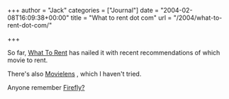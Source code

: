 +++
author = "Jack"
categories = ["Journal"]
date = "2004-02-08T16:09:38+00:00"
title = "What to rent dot com"
url = "/2004/what-to-rent-dot-com/"

+++

So far, [What To Rent][1] has nailed it with recent recommendations of which movie to rent.

There's also [Movielens][2] , which I haven't tried.

Anyone remember [Firefly?][3]

 [1]: http://www.whattorent.com/index.php "What To Rent"
 [2]: http://movielens.umn.edu/
 [3]: http://www.nytimes.com/library/cyber/week/062997firefly.html